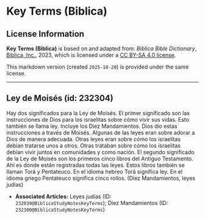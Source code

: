 # Key Terms (Biblica)

## License Information

**Key Terms (Biblica)** is based on and adapted from: _Biblica Bible Dictionary_, [Biblica, Inc.](https://www.biblica.com/), 2023, which is licensed under a [CC BY-SA 4.0 license](https://creativecommons.org/licenses/by-sa/4.0/legalcode.en).

This markdown version (created `2025-10-20`) is provided under the same license.



--------------------------------

## Ley de Moisés (id: 232304)

Hay dos significados para la Ley de Moisés. El primer significado son las instrucciones de Dios para los israelitas sobre cómo vivir sus vidas. Esto también se llama ley. Incluye los Diez Mandamientos. Dios dio estas instrucciones a través de Moisés. Algunas de las leyes eran sobre adorar a Dios de manera adecuada. Otras leyes eran sobre cómo los israelitas debían tratarse unos a otros. Otras trataban sobre cómo los israelitas debían vivir juntos en comunidades y como nación. El segundo significado de la Ley de Moisés son los primeros cinco libros del Antiguo Testamento. Ahí es donde están registradas todas las leyes. Estos libros también se llaman Torá y Pentateuco. En el idioma hebreo Torá significa ley. En el idioma griego Pentateuco significa cinco rollos. (Diez Mandamientos, leyes judías)

* **Associated Articles:** Leyes judías (ID: `232039@BiblicaStudyNotesKeyTerms`); Diez Mandamientos (ID: `232300@BiblicaStudyNotesKeyTerms`)


